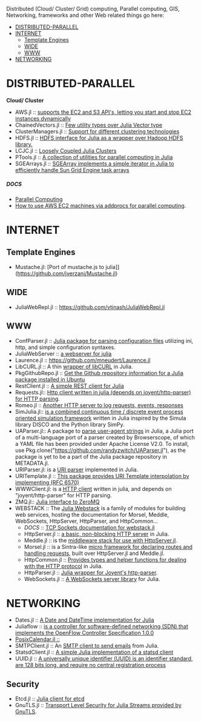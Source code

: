 Distributed (Cloud/ Cluster/ Grid) computing, Parallel computing, GIS, Networking, frameworks and other Web related things go here:

* [DISTRIBUTED-PARALLEL](#distributed-parallel) 
* [INTERNET](#internet)
   * [Template Engines](#template-engines)
   * [WIDE](#wide)
   * [WWW](#www)
* [NETWORKING](#networking)


# DISTRIBUTED-PARALLEL
**Cloud/ Cluster**
* AWS.jl :: [supports the EC2 and S3 API's, letting you start and stop EC2 instances dynamically](https://github.com/amitmurthy/AWS.jl)
* ChainedVectors.jl :: [Few utility types over Julia Vector type](https://github.com/tanmaykm/ChainedVectors.jl)
* ClusterManagers.jl :: [Support for different clustering technologies](https://github.com/nlhepler/ClusterManagers.jl)
* HDFS.jl :: [HDFS interface for Julia as a wrapper over Hadoop HDFS library.](https://github.com/tanmaykm/HDFS.jl)
* LCJC.jl :: [Loosely Coupled Julia Clusters](https://github.com/amitmurthy/LCJC.jl)
* PTools.jl :: [A collection of utilities for parallel computing in Julia](https://github.com/amitmurthy/PTools.jl)
* SGEArrays.jl :: [SGEArray implements a simple iterator in Julia to efficiently handle Sun Grid Engine task arrays](https://github.com/davidavdav/SGEArrays.jl)

##### DOCS
* [Parallel Computing](http://docs.julialang.org/en/latest/manual/parallel-computing/)
* [How to use AWS EC2 machines via addprocs for parallel computing](http://docs.julialang.org/en/latest/stdlib/base/#parallel-computing).



# INTERNET
## Template Engines
* Mustache.jl: [Port of mustache.js to julia]](https://github.com/jverzani/Mustache.jl)

## WIDE
* JuliaWebRepl.jl :: https://github.com/vtjnash/JuliaWebRepl.jl

## WWW
* ConfParser.jl :: [Julia package for parsing configuration files](https://github.com/dotslashb/ConfParser.jl) utilizing ini, http, and simple configuration syntaxes.
* JuliaWebServer :: [a webserver for julia](https://github.com/chzyer/JuliaWebServer)
* Laurence.jl :: https://github.com/mneudert/Laurence.jl
* LibCURL.jl :: A thin [wrapper of libCURL](https://github.com/amitmurthy/LibCURL.jl) in Julia.
* PkgGithubRepo.jl :: [Get the Github repository information for a Julia package installed in Ubuntu](https://github.com/thiruk/PkgGithubRepo.jl)
* RestClient.jl :: [A simple REST client for Julia](https://github.com/analyzere/RestClient.jl)
* Requests.jl:: [Http client written in julia (depends on joyent/http-parser) for HTTP parsing](https://github.com/loladiro/Requests.jl). 
* Romeo.jl :: [Another HTTP server to log requests, events, responses](https://github.com/mneudert/Romeo.jl)
* SimJulia.jl:: [ is a combined continuous time / discrete event process oriented simulation framework](https://github.com/BenLauwens/SimJulia.jl) written in Julia inspired by the Simula library DISCO and the Python library SimPy.
* UAParser.jl:: A package to [parse user-agent strings](https://github.com/randyzwitch/UAParser.jl) in Julia, a Julia port of a multi-language port of a parser created by Browserscope, of which a YAML file has been provided under Apache License V2.0. To install, use Pkg.clone("https://github.com/randyzwitch/UAParser.jl"), as the package is yet to be a part of the Julia package repository in METADATA.jl.
* URIParser.jl: is a [URI parser](https://github.com/loladiro/URIParser.jl) implemented in Julia.
* URITemplate.jl :: [This package provides URI Template interpolation by implementing (RFC 6570)](https://github.com/loladiro/URITemplate.jl)
* WWWClient.jl: is a [HTTP client](https://github.com/loladiro/WWWClient.jl) written in julia, and depends on "joyent/http-parser" for HTTP parsing. 
* ZMQ.jl:: [Julia interface to ZeroMQ](https://github.com/JuliaLang/ZMQ.jl)
* WEBSTACK :: The [Julia Webstack](http://juliawebstack.org) is a family of modules for building web services, hosting the documentation for Morsel, Meddle, WebSockets, HttpServer, HttpParser, and HttpCommon...
   * *DOCS* :: [TCP Sockets documentation for webstack.jl](http://blog.leahhanson.us/using-tcp-sockets-in-julia.html)
   * HttpServer.jl :: [a basic, non-blocking HTTP server](https://github.com/JuliaLang/HttpServer.jl) in Julia.
   * Meddle.jl :: is the [ middleware stack for use with HttpServer.jl](https://github.com/JuliaLang/Meddle.jl).
   * Morsel.jl :: is a Sintra-like [micro framework for declaring routes and handling requests](https://github.com/JuliaLang/Morsel.jl), built over HttpServer.jl and Meddle.jl.
   * HttpCommon.jl :: [Provides types and helper functions for dealing with the HTTP protocol](https://github.com/JuliaLang/HttpCommon.jl) in Julia.
   * HttpParser.jl :: [Julia wrapper for Joyent's http-parser](https://github.com/JuliaLang/HttpParser.jl).
   * WebSockets.jl :: [A WebSockets server library](https://github.com/JuliaLang/WebSockets.jl) for Julia.



# NETWORKING
* Dates.jl :: [A Date and DateTime implementation for Julia](https://github.com/karbarcca/Dates.jl)
* Juliaflow :: [is a controller for software-defined networking (SDN) that implements the OpenFlow Controller Specification 1.0.0](https://github.com/pchronz/juliaflow)
* [PosixCalendar.jl ::](https://github.com/dejakaymac/PosixCalendar.jl)
* SMTPClient.jl :: An [SMTP client to send emails](https://github.com/aviks/SMTPClient.jl) from Julia.
* StatsdClient.jl :: [A simple Julia implementation of a statsd client](https://github.com/forio/StatsdClient.jl)
* UUID.jl :: [A universally unique identifier (UUID) is an identifier standard, are 128 bits long, and require no central registration process](https://github.com/forio/UUID.jl)

## Security
* Etcd.jl :: [Julia client for etcd](https://github.com/rened/Etcd.jl)
* GnuTLS.jl :: [Transport Level Security for Julia Streams provided by GnuTLS](https://github.com/loladiro/GnuTLS.jl).


